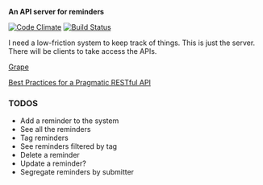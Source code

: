 **An API server for reminders**

[![Code Climate](https://codeclimate.com/github/tdenkinger/mindasaurus.png)](https://codeclimate.com/github/tdenkinger/mindasaurus) [![Build Status](https://travis-ci.org/tdenkinger/mindasaurus.png?branch=master)](https://travis-ci.org/tdenkinger/mindasaurus)

I need a low-friction system to keep track of things. This is just the server. There will be clients to take access the APIs.

[Grape](https://github.com/intridea/grape)

[Best Practices for a Pragmatic RESTful API](http://www.vinaysahni.com/best-practices-for-a-pragmatic-restful-api)

### TODOS

* Add a reminder to the system
* See all the reminders
* Tag reminders
* See reminders filtered by tag
* Delete a reminder
* Update a reminder?
* Segregate reminders by submitter
